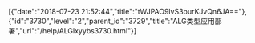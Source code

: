 [{"date":"2018-07-23 21:52:44","title":"tWJPAO9lvS3burKJvQn6JA=="},{"id":"3730","level":"2","parent_id":"3729","title":"ALG类型应用部署","url":"/help/ALGlxyybs3730.html"}]